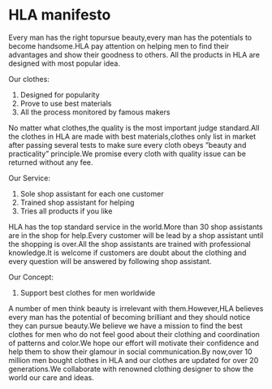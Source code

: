 # HLA manifesto
Every man has the right topursue beauty,every man has the potentials to become handsome.HLA pay attention on helping men to find their advantages and show their goodness to others.
All the products in HLA are designed with most popular idea.

Our clothes:
1. Designed for popularity
2. Prove to use best materials
3. All the process monitored by famous makers

No matter what clothes,the quality is the most important judge standard.All the clothes in HLA are made with best materials,clothes only list in market after passing several tests 
to make sure every cloth obeys ”beauty and practicality” principle.We promise every cloth with quality issue can be returned without any fee.

Our Service:
1. Sole shop assistant for each one customer
2. Trained shop assistant for helping
3. Tries all products if you like

HLA has the top standard service in the world.More than 30 shop assistants are in the shop for help.Every customer will be lead by a shop assistant until the shopping is over.All the shop assistants are trained with professional knowledge.It is welcome if customers are doubt about the clothing and every question will be answered by following shop assistant.

Our Concept:
1. Support best clothes for men worldwide

A number of men think beauty is irrelevant with them.However,HLA believes every man has the potential of becoming brilliant and they should notice they can pursue beauty.We believe we have a mission to find the best clothes for men who do not feel good about their clothing and coordination of patterns and color.We hope our effort will motivate their confidence and help them to show their glamour in social communication.By now,over 10 million men bought clothes in HLA and our clothes are updated for over 20 generations.We collaborate with renowned clothing designer to show the world our care and ideas.
